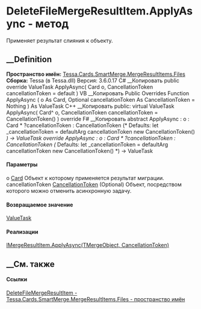 # DeleteFileMergeResultItem.ApplyAsync - метод
Применяет результат слияния к объекту.
## __Definition
 **Пространство имён:**
[Tessa.Cards.SmartMerge.MergeResultItems.Files](N_Tessa_Cards_SmartMerge_MergeResultItems_Files.htm)  
 **Сборка:** Tessa (в Tessa.dll) Версия: 3.6.0.17
C# __Копировать
     public override ValueTask ApplyAsync(
    	Card o,
    	CancellationToken cancellationToken = default
    )
VB __Копировать
     Public Overrides Function ApplyAsync ( 
    	o As Card,
    	Optional cancellationToken As CancellationToken = Nothing
    ) As ValueTask
C++ __Копировать
     public:
    virtual ValueTask ApplyAsync(
    	Card^ o, 
    	CancellationToken cancellationToken = CancellationToken()
    ) override
F# __Копировать
     abstract ApplyAsync : 
            o : Card * 
            ?cancellationToken : CancellationToken 
    (* Defaults:
            let _cancellationToken = defaultArg cancellationToken new CancellationToken()
    *)
    -> ValueTask 
    override ApplyAsync : 
            o : Card * 
            ?cancellationToken : CancellationToken 
    (* Defaults:
            let _cancellationToken = defaultArg cancellationToken new CancellationToken()
    *)
    -> ValueTask 
#### Параметры
o [Card](T_Tessa_Cards_Card.htm)
    Объект к которому применяется результат миграции.
cancellationToken
[CancellationToken](https://learn.microsoft.com/dotnet/api/system.threading.cancellationtoken)
(Optional)
    Объект, посредством которого можно отменить асинхронную задачу.
#### Возвращаемое значение
[ValueTask](https://learn.microsoft.com/dotnet/api/system.threading.tasks.valuetask)  
#### Реализации
[IMergeResultItem<TMergeObject>.ApplyAsync(TMergeObject,
CancellationToken)](M_Tessa_SmartMerge_IMergeResultItem_1_ApplyAsync.htm)  
##  __См. также
#### Ссылки
[DeleteFileMergeResultItem -
](T_Tessa_Cards_SmartMerge_MergeResultItems_Files_DeleteFileMergeResultItem.htm)
[Tessa.Cards.SmartMerge.MergeResultItems.Files - пространство
имён](N_Tessa_Cards_SmartMerge_MergeResultItems_Files.htm)
